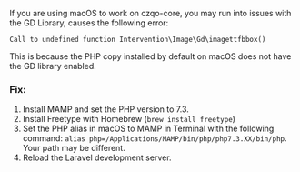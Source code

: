 If you are using macOS to work on czqo-core, you may run into issues with the GD Library, causes the following error:  

```
Call to undefined function Intervention\Image\Gd\imagettfbbox() 
```

This is because the PHP copy installed by default on macOS does not have the GD library enabled.

### Fix:

1. Install MAMP and set the PHP version to 7.3.
2. Install Freetype with Homebrew (`brew install freetype`)
3. Set the PHP alias in macOS to MAMP in Terminal with the following command: `alias php=/Applications/MAMP/bin/php/php7.3.XX/bin/php`. Your path may be different.
4. Reload the Laravel development server.
